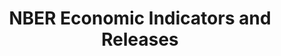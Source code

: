 ---
layout: default
contributors: NBER
cost: None
description: Regularly-updated and archived index of economic indicators, including
  interest rates, stock reserves, home sales, labour statistics and productivity.
  This page is updated Monday-Friday.
last_edit: Sun, 15 May 2022 12:54:11 GMT
location: https://back.nber.org/releases/
maintained_by: NBER
shortname: nber_indicators
tags:
- metrics
- economy
- trade
- productivity
- growth
- indicators
title: NBER Economic Indicators and Releases
uuid: 0a69b187-6d79-4ee8-999c-3295571e76db
versioning: 'yes'
---